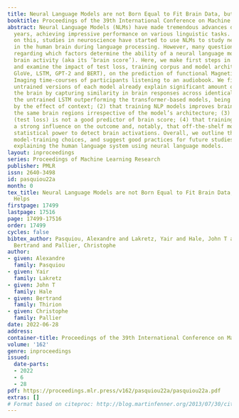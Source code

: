 ```yaml
---
title: Neural Language Models are not Born Equal to Fit Brain Data, but Training Helps
booktitle: Proceedings of the 39th International Conference on Machine Learning
abstract: Neural Language Models (NLMs) have made tremendous advances during the last
  years, achieving impressive performance on various linguistic tasks. Capitalizing
  on this, studies in neuroscience have started to use NLMs to study neural activity
  in the human brain during language processing. However, many questions remain unanswered
  regarding which factors determine the ability of a neural language model to capture
  brain activity (aka its ’brain score’). Here, we make first steps in this direction
  and examine the impact of test loss, training corpus and model architecture (comparing
  GloVe, LSTM, GPT-2 and BERT), on the prediction of functional Magnetic Resonance
  Imaging time-courses of participants listening to an audiobook. We find that (1)
  untrained versions of each model already explain significant amount of signal in
  the brain by capturing similarity in brain responses across identical words, with
  the untrained LSTM outperforming the transformer-based models, being less impacted
  by the effect of context; (2) that training NLP models improves brain scores in
  the same brain regions irrespective of the model’s architecture; (3) that Perplexity
  (test loss) is not a good predictor of brain score; (4) that training data have
  a strong influence on the outcome and, notably, that off-the-shelf models may lack
  statistical power to detect brain activations. Overall, we outline the impact of
  model-training choices, and suggest good practices for future studies aiming at
  explaining the human language system using neural language models.
layout: inproceedings
series: Proceedings of Machine Learning Research
publisher: PMLR
issn: 2640-3498
id: pasquiou22a
month: 0
tex_title: Neural Language Models are not Born Equal to Fit Brain Data, but Training
  Helps
firstpage: 17499
lastpage: 17516
page: 17499-17516
order: 17499
cycles: false
bibtex_author: Pasquiou, Alexandre and Lakretz, Yair and Hale, John T and Thirion,
  Bertrand and Pallier, Christophe
author:
- given: Alexandre
  family: Pasquiou
- given: Yair
  family: Lakretz
- given: John T
  family: Hale
- given: Bertrand
  family: Thirion
- given: Christophe
  family: Pallier
date: 2022-06-28
address:
container-title: Proceedings of the 39th International Conference on Machine Learning
volume: '162'
genre: inproceedings
issued:
  date-parts:
  - 2022
  - 6
  - 28
pdf: https://proceedings.mlr.press/v162/pasquiou22a/pasquiou22a.pdf
extras: []
# Format based on citeproc: http://blog.martinfenner.org/2013/07/30/citeproc-yaml-for-bibliographies/
---
```

